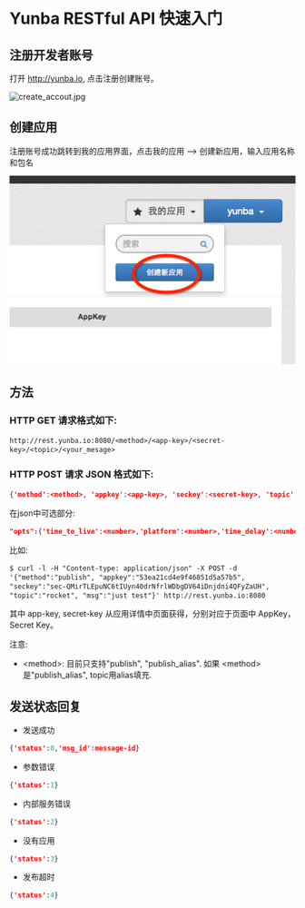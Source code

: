 # Yunba RESTful API 快速入门
## 注册开发者账号
打开 <http://yunba.io>, 点击注册创建账号。

![create_accout.jpg](../image/register_account.png)

## 创建应用
注册账号成功跳转到我的应用界面，点击我的应用 --> 创建新应用，输入应用名称和包名

![create_application.jpg](image/create_app.png)

## 方法

### HTTP GET 请求格式如下:

```url
http://rest.yunba.io:8080/<method>/<app-key>/<secret-key>/<topic>/<your_mesage>
```

### HTTP POST 请求 JSON 格式如下:

```json
{'method':<method>, 'appkey':<app-key>, 'seckey':<secret-key>, 'topic':<topic>, 'msg':<message>}
```

在json中可选部分:

```json
"opts":{'time_to_live':<number>,'platform':<number>,'time_delay':<number>,'location':<string>,'qos':<number>,'apn_json':{'alert':<string>,'badge:<number>,'sound':<string>,'priority':<number>,'expiration':<number>','content-available':<number>}}
```

比如:

```
$ curl -l -H "Content-type: application/json" -X POST -d '{"method":"publish", "appkey":"53ea21cd4e9f46851d5a57b5", "seckey":"sec-QMirTLEpuNC6tIUyn40drNfrlWDbgDV64iDnjdni4QFyZaUH", "topic":"rocket", "msg":"just test"}' http://rest.yunba.io:8080
```


其中 app-key, secret-key 从应用详情中页面获得，分别对应于页面中 AppKey， Secret Key。

注意:

* \<method\>: 目前只支持"publish", "publish_alias". 如果 \<method\> 是"publish_alias", topic用alias填充.

## 发送状态回复

* 发送成功

```json
{'status':0,'msg_id':message-id}
```

* 参数错误

```json
{'status':1}
```

* 内部服务错误

```json
{'status':2}
```

* 没有应用

```json
{'status':3}
```

* 发布超时

```json
{'status':4}
```
